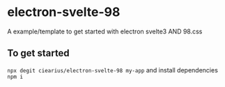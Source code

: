 # electron-svelte-98
A example/template to get started with electron svelte3 AND 98.css

## To get started
`npx degit ciearius/electron-svelte-98 my-app`
and install dependencies
`npm i`
